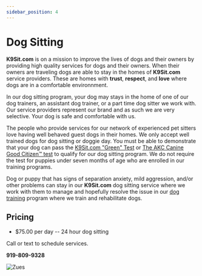 ```yaml
---
sidebar_position: 4
---
```


# Dog Sitting
**K9Sit.com** is on a mission to improve the lives of dogs and their owners by
providing high quality services for dogs and their owners. When their owners
are traveling dogs are able to stay in the homes of **K9Sit.com** service
providers. These are homes with **trust**, **respect**, and **love** where dogs
are in a comfortable environnment.

In our dog sitting program, your dog may stays in the home of one of our dog
trainers, an assistant dog trainer, or a part time dog sitter we work with. Our
service providers represent our brand and as such we are very selective. Your
dog is safe and comfortable with us.

The people who provide services for our network of experienced pet sitters love
having well behaved guest dogs in their homes. We only accept well trained dogs
for dog sitting or doggie day. You must be able to demonstrate that your dog
can pass the [K9Sit.com "Green" Test](the-test) or [The AKC Canine Good Citizen™ test](https://www.akc.org/products-services/training-programs/canine-good-citizen/)
to qualify for our dog sitting program. We do not require the test for puppies
under seven months of age who are enrolled in our training programs.

Dog or puppy that has signs of separation anxiety, mild aggression, and/or
other problems can stay in our **K9Sit.com** dog sitting service where we work
with them to manage and hopefully resolve the issue in our
[dog training](03-board-and-train) program where we train and rehabilitate dogs.

## Pricing
- $75.00 per day -- 24 hour dog sitting

Call or text to schedule services.

**919-809-9328**

![Zues](https://k9sit.com/img/zeus.jpg)
